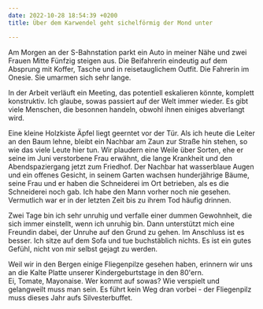 ```yaml
---
date: 2022-10-28 18:54:39 +0200
title: Über dem Karwendel geht sichelförmig der Mond unter

---
```

Am Morgen an der S-Bahnstation parkt ein Auto in meiner Nähe und zwei Frauen Mitte Fünfzig steigen aus. Die Beifahrerin eindeutig auf dem Absprung mit Koffer, Tasche und in reisetauglichem Outfit. Die Fahrerin im Onesie. Sie umarmen sich sehr lange.   
  
In der Arbeit verläuft ein Meeting, das potentiell eskalieren könnte, komplett konstruktiv. Ich glaube, sowas passiert auf der Welt immer wieder. Es gibt viele Menschen, die besonnen handeln, obwohl ihnen einiges abverlangt wird.

Eine kleine Holzkiste Äpfel liegt geerntet vor der Tür. Als ich heute die Leiter an den Baum lehne, bleibt ein Nachbar am Zaun zur Straße hin stehen, so wie das viele Leute hier tun. Wir plaudern eine Weile über Sorten, ehe er seine im Juni verstorbene Frau erwähnt, die lange Krankheit und den Abendspaziergang jetzt zum Friedhof.  Der Nachbar hat wasserblaue Augen und ein offenes Gesicht, in seinem Garten wachsen hunderjährige Bäume, seine Frau und er haben die Schneiderei im Ort betrieben, als es die Schneiderei noch gab. Ich habe den Mann vorher noch nie gesehen. Vermutlich war er in der letzten Zeit bis zu ihrem Tod häufig drinnen. 

Zwei Tage bin ich sehr unruhig und verfalle einer dummen Gewohnheit, die sich immer einstellt, wenn ich unruhig bin. Dann unterstützt mich eine Freundin dabei, der Unruhe auf den Grund zu gehen. Im Anschluss ist es besser. Ich sitze auf dem Sofa und tue buchstäblich nichts. Es ist ein gutes Gefühl, nicht von mir selbst gejagt zu werden.

Weil wir in den Bergen einige Fliegenpilze gesehen haben, erinnern wir uns an die Kalte Platte unserer Kindergeburtstage in den 80'ern.   
Ei, Tomate, Mayonaise. Wer kommt auf sowas? Wie verspielt und gelangweilt muss man sein. Es führt kein Weg dran vorbei - der Fliegenpilz muss dieses Jahr aufs Silvesterbuffet.